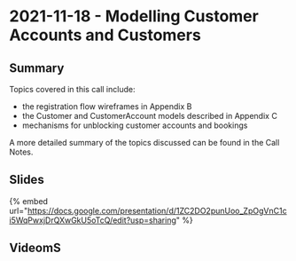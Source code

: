 # 2021-11-18 - Modelling Customer Accounts and Customers

## Summary

Topics covered in this call include:

* the registration flow wireframes in Appendix B
* the Customer and CustomerAccount models described in Appendix C
* mechanisms for unblocking customer accounts and bookings

A more detailed summary of the topics discussed can be found in the Call Notes.

## Slides

{% embed url="https://docs.google.com/presentation/d/1ZC2DO2punUoo_ZpOgVnC1ci5WqPwxjDrQXwGkU5oTcQ/edit?usp=sharing" %}

## VideomS
